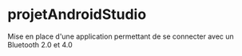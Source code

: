 # projetAndroidStudio
Mise en place d'une application permettant de se connecter avec un Bluetooth 2.0 et 4.0
